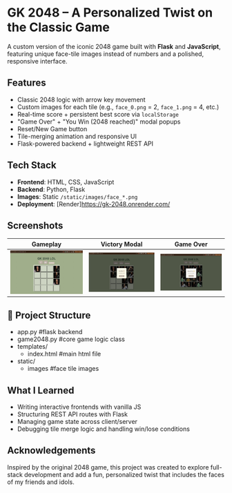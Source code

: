 # GK 2048 – A Personalized Twist on the Classic Game

A custom version of the iconic 2048 game built with **Flask** and **JavaScript**, featuring unique face-tile images instead of numbers and a polished, responsive interface.

##  Features
- Classic 2048 logic with arrow key movement
- Custom images for each tile (e.g., `face_0.png` = 2, `face_1.png` = 4, etc.)
- Real-time score + persistent best score via `localStorage`
- "Game Over" + "You Win (2048 reached)" modal popups
- Reset/New Game button
- Tile-merging animation and responsive UI
- Flask-powered backend + lightweight REST API

## Tech Stack
- **Frontend**: HTML, CSS, JavaScript
- **Backend**: Python, Flask
- **Images**: Static `/static/images/face_*.png`
- **Deployment**: [Render]https://gk-2048.onrender.com/

## Screenshots
| Gameplay | Victory Modal | Game Over |
|---------|----------------|------------|
| ![gameplay](static/screenshots/gameplay.png) | ![win](static/screenshots/win.png) | ![lose](static/screenshots/lose.png) |

## 📂 Project Structure
- app.py #flask backend
- game2048.py #core game logic class
- templates/
  - index.html #main html file
- static/
  - images #face tile images

## What I Learned
- Writing interactive frontends with vanilla JS
- Structuring REST API routes with Flask
- Managing game state across client/server
- Debugging tile merge logic and handling win/lose conditions

## Acknowledgements
Inspired by the original 2048 game, this project was created to explore full-stack development and add a fun, personalized twist that includes the faces of my friends and idols.
  

